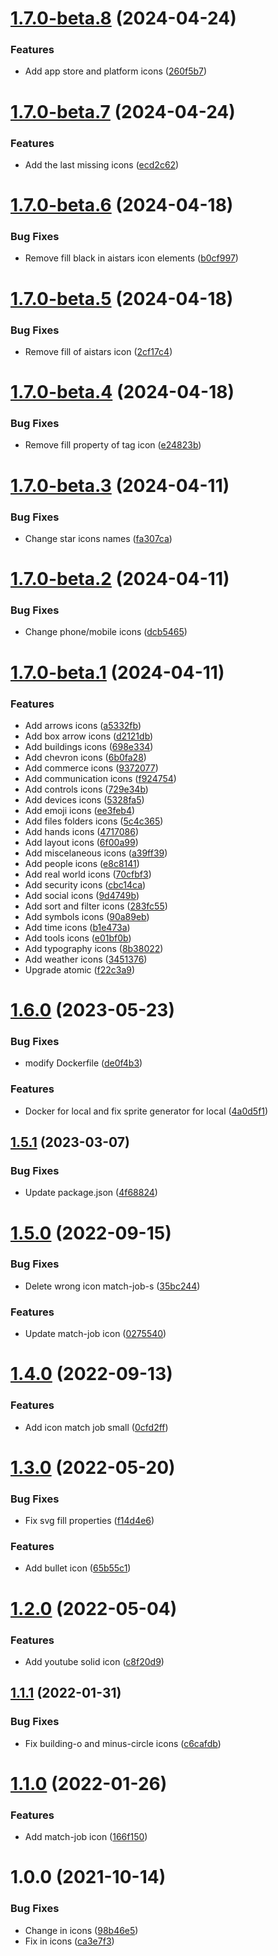 # [1.7.0-beta.8](https://github.com/occmundial/atomic-icons/compare/v1.7.0-beta.7...v1.7.0-beta.8) (2024-04-24)


### Features

* Add app store and platform icons ([260f5b7](https://github.com/occmundial/atomic-icons/commit/260f5b7accb82fae4e3b26ed4ce702d053b31768))

# [1.7.0-beta.7](https://github.com/occmundial/atomic-icons/compare/v1.7.0-beta.6...v1.7.0-beta.7) (2024-04-24)


### Features

* Add the last missing icons ([ecd2c62](https://github.com/occmundial/atomic-icons/commit/ecd2c62befcd55b924fe3fcaffb2033c8cd68498))

# [1.7.0-beta.6](https://github.com/occmundial/atomic-icons/compare/v1.7.0-beta.5...v1.7.0-beta.6) (2024-04-18)


### Bug Fixes

* Remove fill black in aistars icon elements ([b0cf997](https://github.com/occmundial/atomic-icons/commit/b0cf997b0a6b3ecc3770649e120269ba3ddee3d8))

# [1.7.0-beta.5](https://github.com/occmundial/atomic-icons/compare/v1.7.0-beta.4...v1.7.0-beta.5) (2024-04-18)


### Bug Fixes

* Remove fill of aistars icon ([2cf17c4](https://github.com/occmundial/atomic-icons/commit/2cf17c4502056dfd3db0aa528a6c7b5ed6ccb207))

# [1.7.0-beta.4](https://github.com/occmundial/atomic-icons/compare/v1.7.0-beta.3...v1.7.0-beta.4) (2024-04-18)


### Bug Fixes

* Remove fill property of tag icon ([e24823b](https://github.com/occmundial/atomic-icons/commit/e24823bca7be9fafbdcb7d26bd1470e4e1f93f75))

# [1.7.0-beta.3](https://github.com/occmundial/atomic-icons/compare/v1.7.0-beta.2...v1.7.0-beta.3) (2024-04-11)


### Bug Fixes

* Change star icons names ([fa307ca](https://github.com/occmundial/atomic-icons/commit/fa307ca287f5e5ed912cce571b8b8d1ec495288b))

# [1.7.0-beta.2](https://github.com/occmundial/atomic-icons/compare/v1.7.0-beta.1...v1.7.0-beta.2) (2024-04-11)


### Bug Fixes

* Change phone/mobile icons ([dcb5465](https://github.com/occmundial/atomic-icons/commit/dcb546591791587efefc886c870ae950706838b0))

# [1.7.0-beta.1](https://github.com/occmundial/atomic-icons/compare/v1.6.0...v1.7.0-beta.1) (2024-04-11)


### Features

* Add arrows icons ([a5332fb](https://github.com/occmundial/atomic-icons/commit/a5332fbefe29499c70642718fe67a3fdb538dd91))
* Add box arrow icons ([d2121db](https://github.com/occmundial/atomic-icons/commit/d2121db7a1228f8a44924ffcfa015b73544fa0b7))
* Add buildings icons ([698e334](https://github.com/occmundial/atomic-icons/commit/698e334e7ef07968752caa23d609bb94ca83f61e))
* Add chevron icons ([6b0fa28](https://github.com/occmundial/atomic-icons/commit/6b0fa286bd9187e873c4dfb1e922aa288f873df2))
* Add commerce icons ([9372077](https://github.com/occmundial/atomic-icons/commit/937207748aefda6100a25cdde2943cb22c0942d7))
* Add communication icons ([f924754](https://github.com/occmundial/atomic-icons/commit/f924754551f8d7c406f839281c48ac90b82ae3a4))
* Add controls icons ([729e34b](https://github.com/occmundial/atomic-icons/commit/729e34bb181864abe4d9900992d34baedbf92366))
* Add devices icons ([5328fa5](https://github.com/occmundial/atomic-icons/commit/5328fa5b2464dd73ab67df6a638fbf11bbf9f66d))
* Add emoji icons ([ee3feb4](https://github.com/occmundial/atomic-icons/commit/ee3feb4e1ed97bb24ee5d737ce93da75bb2f4290))
* Add files folders icons ([5c4c365](https://github.com/occmundial/atomic-icons/commit/5c4c365738a62028cfc90276c03cb315973ca1a6))
* Add hands icons ([4717086](https://github.com/occmundial/atomic-icons/commit/47170865c9cc35d58b5ec2da9db859f1012db3f3))
* Add layout icons ([6f00a99](https://github.com/occmundial/atomic-icons/commit/6f00a9948bd570bf4ddcb114890e4a6ed5083d84))
* Add miscelaneous icons ([a39ff39](https://github.com/occmundial/atomic-icons/commit/a39ff3937a6e8dae68c92d5bb702db84c52ef225))
* Add people icons ([e8c8141](https://github.com/occmundial/atomic-icons/commit/e8c8141329a905dd0482b03f2404c6ecab1670ef))
* Add real world icons ([70cfbf3](https://github.com/occmundial/atomic-icons/commit/70cfbf3e920e350fe811aca3b040993e4b14f161))
* Add security icons ([cbc14ca](https://github.com/occmundial/atomic-icons/commit/cbc14ca333c8d64cfc4c4733040a3f4e9de4be75))
* Add social icons ([9d4749b](https://github.com/occmundial/atomic-icons/commit/9d4749b5fd197d66d754b572af8814d30b56d582))
* Add sort and filter icons ([283fc55](https://github.com/occmundial/atomic-icons/commit/283fc550409b74e8b190b997937023ad887aef00))
* Add symbols icons ([90a89eb](https://github.com/occmundial/atomic-icons/commit/90a89eb35e08c213b23a240c9fbd33e8acb8b14c))
* Add time icons ([b1e473a](https://github.com/occmundial/atomic-icons/commit/b1e473afa6146a1f04a13319f8e0b790f76528a5))
* Add tools icons ([e01bf0b](https://github.com/occmundial/atomic-icons/commit/e01bf0b30795f65714e83c82770c3e1d6af9c230))
* Add typography icons ([8b38022](https://github.com/occmundial/atomic-icons/commit/8b380224da491671afc51f27270fb7793176a225))
* Add weather icons ([3451376](https://github.com/occmundial/atomic-icons/commit/3451376c6afb46d37ca508a552bf8558e88e707a))
* Upgrade atomic ([f22c3a9](https://github.com/occmundial/atomic-icons/commit/f22c3a9c59dd34b5d8e3f078e352122bbda26e40))

# [1.6.0](https://github.com/occmundial/atomic-icons/compare/v1.5.1...v1.6.0) (2023-05-23)


### Bug Fixes

* modify Dockerfile ([de0f4b3](https://github.com/occmundial/atomic-icons/commit/de0f4b3bc17d987392abb55e581c96aa2b3f1f31))


### Features

* Docker for local and fix sprite generator for local ([4a0d5f1](https://github.com/occmundial/atomic-icons/commit/4a0d5f1a0f45535f0eb6c01db860d9ca48bea288))

## [1.5.1](https://github.com/occmundial/atomic-icons/compare/v1.5.0...v1.5.1) (2023-03-07)


### Bug Fixes

* Update package.json ([4f68824](https://github.com/occmundial/atomic-icons/commit/4f68824ea67ad386a79e9e4bae1c66eaf05d8124))

# [1.5.0](https://github.com/occmundial/atomic-icons/compare/v1.4.0...v1.5.0) (2022-09-15)


### Bug Fixes

* Delete wrong icon match-job-s ([35bc244](https://github.com/occmundial/atomic-icons/commit/35bc244403dfaa384d0f4ea316b85a6333a982cf))


### Features

* Update match-job icon ([0275540](https://github.com/occmundial/atomic-icons/commit/027554092e83a4625f5903b8cbc59bd587d8c08b))

# [1.4.0](https://github.com/occmundial/atomic-icons/compare/v1.3.0...v1.4.0) (2022-09-13)


### Features

* Add icon match job small ([0cfd2ff](https://github.com/occmundial/atomic-icons/commit/0cfd2ff7fd9068a06783a6885a4e35b11ee951f6))

# [1.3.0](https://github.com/occmundial/atomic-icons/compare/v1.2.0...v1.3.0) (2022-05-20)


### Bug Fixes

* Fix svg fill properties ([f14d4e6](https://github.com/occmundial/atomic-icons/commit/f14d4e67ecdee8d25ffb806d9a217f2a5e955e56))


### Features

* Add bullet icon ([65b55c1](https://github.com/occmundial/atomic-icons/commit/65b55c1c0bf53e88675b355baa23c132f6377410))

# [1.2.0](https://github.com/occmundial/atomic-icons/compare/v1.1.1...v1.2.0) (2022-05-04)


### Features

* Add youtube solid icon ([c8f20d9](https://github.com/occmundial/atomic-icons/commit/c8f20d9fcc8f890041db9bf4c077891d6e4a6298))

## [1.1.1](https://github.com/occmundial/atomic-icons/compare/v1.1.0...v1.1.1) (2022-01-31)


### Bug Fixes

* Fix building-o and minus-circle icons ([c6cafdb](https://github.com/occmundial/atomic-icons/commit/c6cafdb9a1f832a0610476d797705f8658f7f5a4))

# [1.1.0](https://github.com/occmundial/atomic-icons/compare/v1.0.0...v1.1.0) (2022-01-26)


### Features

* Add match-job icon ([166f150](https://github.com/occmundial/atomic-icons/commit/166f15045e4a9e2d8ad8bb01da494b8f7a5dbaf0))

# 1.0.0 (2021-10-14)


### Bug Fixes

* Change in icons ([98b46e5](https://github.com/occmundial/atomic-icons/commit/98b46e5eec3611ce1fae91ec30440c293c2baf7f))
* Fix in icons ([ca3e7f3](https://github.com/occmundial/atomic-icons/commit/ca3e7f3036869d46af4e211e1ac8aa64506e399b))
